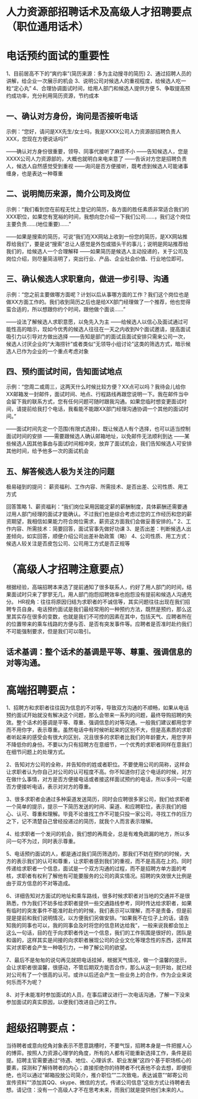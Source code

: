 # 人力资源部招聘话术及高级人才招聘要点  （职位通用话术）

# 电话预约面试的重要性
1、目前居高不下的“爽约率”(简历来源：多为主动搜寻的简历)
2、通过招聘人员的讲解，给企业一次展示的机会
3、说明公司对候选人的重视程度，给候选人吃一粒“定心丸”
4、合理协调面试时间，给用人部门和候选人提供方便
5、争取提高预约成功率，充分利用简历资源，节约成本

## 一、确认对方身份，询问是否接听电话

示例：“您好，请问是XX先生/女士吗，我是XXXX公司人力资源部招聘负责人XXX，您现在方便说话吗?”

——确认对方身份很重要，领导、同事代接听了麻烦不小
——告知候选人，您是XXXX公司人力资源部的，大概也就明白来电来意了
——告诉对方您是招聘负责人，候选人自然感觉受到重视
——询问是否方便接听，既考虑到候选人可能诸事缠身，也是表达一种尊重

## 二、说明简历来源，简介公司及岗位

示例：“我们看到您在前程无忧上登记的简历，各方面的胜任素质非常适合我们的XXX职位，如果您有宽裕的时间，我想向您介绍一下我们公司……，我们这个岗位主要负责……(地位重要)……”

——如果是搜索的简历，可说“我们在XX网站上收到一份您的简历，是XX网站推荐给我们”，要是说“搜索”总让人感觉是外包或猎头干的事儿；说明是网站推荐给我们的，给候选人一个合理解释
——如果简历是候选人主动投递的，关于公司及岗位介绍，则尽量简洁明了，突出行业、产品、企业社会价值、行业地位即可。

## 三、确认候选人求职意向，做进一步引导、沟通

示例：“您之前主要做哪方面呢？计划以后从事哪方面的工作？我们这个岗位也是做XX方面工作的。我们收到简历之后也是给XX部门经理做了一个推荐，他也觉得蛮合适的，所以想跟你约个时间，跟他做个面谈……”

——设法了解候选人求职意愿，以免先入为主
——给候选人以信心及面试通过可能性高的暗示，现如今优秀的候选人往往在一天之内收到N个面试邀请，提高面试吸引力以引导对方做出选择
——告知是部门的面试且面试安排只需来公司一次，候选人讨厌企业的“大海捞针”或者类似“无领导小组讨论”这类的筛选方式，暗示候选人已作为企业的一个重点考虑对象

## 四、预约面试时间，告知面试地点

示例：“您周二或周三，这两天什么时候比较方便？XX点可以吗？我待会儿给你XX邮箱发一封邮件，面试时间、地点、行程路线再跟您说明一下。我在邮件当中会留下我的联系方式，您有任何问题可随时跟我沟通。如果您临时想变更面试时间，请提前给我打个电话，我看能不能跟XX部门经理沟通协调一个其他的面试时间。”

——面试时间先定一个范围(有限式选择)，既让候选人有个选择，也可以适当控制面试时间的安排
——需要跟候选人确认邮箱地址，以免邮件无法顺利到达
——某些候选人因其他事由与面试时间相冲突，放弃了面试机会，我们告知候选人可安排其他时间，给予他多一次的面试机会

## 五、解答候选人极为关注的问题

极易碰到的提问： 薪资福利、工作内容、所需技术、是否出差、公司性质、用工方式

回答策略
1、薪资福利：“我们岗位采用因能定薪的薪酬制度，具体薪酬还需要通过用人部门经理的面试才能确认。不过我们也是综合考虑过您的工作经历和您的薪资期望，我相信如果能力符合岗位需求，薪资这方面我们会做妥善安排的。”
2、工作内容、所需技术：简要回答，面试官事先做好功课
3、是否出差：判断候选人出差倾向，如实回答，顺便介绍公司出差补助政策（略）
4、公司性质、用工方式：候选人较关注是否皮包公司、公司用工方式是否正规等

# （高级人才招聘注意要点）

根据经验，高端招聘本来选了提前通知了很多联系人，约好了用人部门的时间，结果面试时只来了寥寥无几，用人部门抱怨招聘效率也抱怨没有提前和候选人沟通充分。
HR视角：往往将原因归结为求职者的不诚信等，其实问题往往出现在我们招聘专员自身。电话预约面试是我们最经常用的一种预约方法，既然是预约，那么这里其实存在很多的变数，也就是我们不可控的因素在其中，包括天气、应聘者所在的位置带来的乘车线路的方便与否、是否有突发事件等。应聘者是否准时赴约我们不可能强制要求，但是我们可以吸引。

## 话术基调：整个话术的基调是平等、尊重、强调信息的对等沟通。

# 高端招聘要点：

1、招聘方和求职者往往因为信息的不对等，导致双方沟通的不顺畅，如果从电话预约面试开始就没有解决这个问题，那么会带来一系列的问题，最终导购招聘的失效。整个话术的基调是平等、尊重、强调信息的对等沟通。一般我们建议都用您字而不用你字，表示尊重。虽然电话中有时候听起来的区别不大，但是高素质的求职者听起来的感受会有很大的区别，况且很多的求职者比我们的年龄要大，用您字并不降低你的身份。不要以为只有招聘方在意细节，一个优秀的求职者同样在意我们在细节问题上的处理方式。

2、告知对方公司的全称，并告知你的姓或者职位。不要使用公司的简称，这样会让求职者认为你自己对公司的认可程度不高。你不知道你打这个电话的时候，对方在做什么事情，对方是否方便接电话或者接这样面试预约的电话，所以多问一句是否方便接听电话，表示对对方的尊重。

3、很多求职者会通过多种渠道发送简历，同时会应聘很多家公司，我们给求职者一个简单的提示，提示一下简历发送的时间、渠道、和应聘职位，表示我们的细心、认可、尊重和理解。毕竟不论谁找工作不可能只投一家公司，寻找工作的压力之下，记不清楚自己曾经投递过的简历，就我个人而言表示理解。

4、给求职者一个发问的机会，我们想的再周全，总是有难免疏漏的地方，所以多问一句不为过，同时表示尊重。

5、电话预约面试的人，都是通过我们简历筛选的，那我们不妨在预约的时候，大方的表示我们的认可和尊重，让求职者感到我们的重视，而不是高高在上的。同时传递给求职者一个信息，面试是一个双方沟通的过程，而不是招聘方单方面的考核，求职者有权利了解他有可能要服务的公司的真实情况。招聘的失效很大比例是由于双方信息的不对等造成。

6、详细告知对方面试的地址和乘车路线，很多时候求职者对当地的交通并不是很熟悉，作为我们不妨多给求职者提供一些交通路线参考，同时传达给求职者，如果有临时的突发事件不能准时赴约的时候，我们表示可以理解，而不是责备，但是前提是提前和我们说明情况，以方便我们另做安排。“如果我不在位子上的话，请告知我的同事也可以，我的同事会及时将您的信息转达给我”，一般来说我都会加上这么一句话，目的在于向求职者传达一个信息，我们的工作氛围是很好的，团队是和谐的，这样其实是间接的向求职者展现公司的企业文化等理念性的东西，这样其实对求职者会产生一种吸引力，一种了解公司的欲望。

7、最后不是匆匆的说句再见就把电话挂掉，根据天气情况，做一个温馨的提示，会让求职者很温馨，很感动，不管后期双方能否合作，那么从这一刻开始，就已经对公司有了一个很高的认可。或许以后还会产生一些业务上的合作，作为企业来说何乐而不为呢？

8、对于未能准时参加面试的人员，在事后建议进行一次电话沟通，了解一下没来参加面试的真实原因，以便我们改进自己的工作。

# 超级招聘要点：

   当待聘者或意向挖角对象表示不愿意跳槽时，不要气馁，招聘本身是一件把握人心的博弈。按照人力资源心理学的角度，所有的人都有可能重新选择工作，条件是前提。招聘主官需要通过“待遇、地位、心理诉求、职业发展”这四个基于职场核心的要素，探测和了解待聘者的内心；直接拒绝你的待聘者不代表他不会去想，即便拒绝，也可以通过“邮箱投放公司简介，推介职位””二次致电，表达诚意”“邮寄公司宣传资料”“添加其QQ、skype、微信的方式，传递公司信息”这些方式让待聘者去想。请记住：没有一个高级人才不在思考未来，而我们就是提供他们未来的人。
